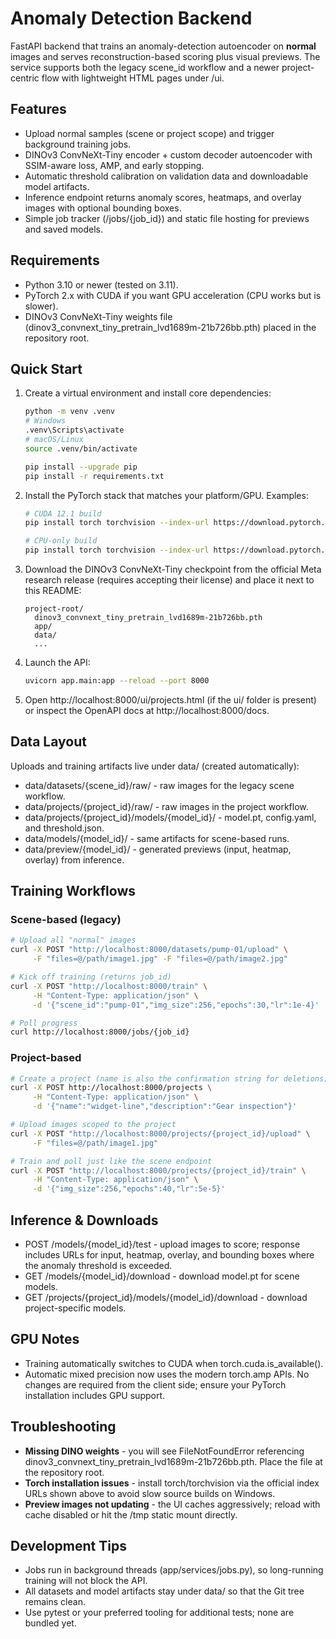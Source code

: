 # Anomaly Detection Backend

FastAPI backend that trains an anomaly-detection autoencoder on **normal** images and serves
reconstruction-based scoring plus visual previews. The service supports both the legacy
scene_id workflow and a newer project-centric flow with lightweight HTML pages under /ui.

## Features
- Upload normal samples (scene or project scope) and trigger background training jobs.
- DINOv3 ConvNeXt-Tiny encoder + custom decoder autoencoder with SSIM-aware loss, AMP, and early stopping.
- Automatic threshold calibration on validation data and downloadable model artifacts.
- Inference endpoint returns anomaly scores, heatmaps, and overlay images with optional bounding boxes.
- Simple job tracker (/jobs/{job_id}) and static file hosting for previews and saved models.

## Requirements
- Python 3.10 or newer (tested on 3.11).
- PyTorch 2.x with CUDA if you want GPU acceleration (CPU works but is slower).
- DINOv3 ConvNeXt-Tiny weights file (dinov3_convnext_tiny_pretrain_lvd1689m-21b726bb.pth) placed in the repository root.

## Quick Start
1. Create a virtual environment and install core dependencies:
   ```bash
   python -m venv .venv
   # Windows
   .venv\Scripts\activate
   # macOS/Linux
   source .venv/bin/activate

   pip install --upgrade pip
   pip install -r requirements.txt
   ```
2. Install the PyTorch stack that matches your platform/GPU. Examples:
   ```bash
   # CUDA 12.1 build
   pip install torch torchvision --index-url https://download.pytorch.org/whl/cu121

   # CPU-only build
   pip install torch torchvision --index-url https://download.pytorch.org/whl/cpu
   ```
3. Download the DINOv3 ConvNeXt-Tiny checkpoint from the official Meta research release
   (requires accepting their license) and place it next to this README:
   ```text
   project-root/
     dinov3_convnext_tiny_pretrain_lvd1689m-21b726bb.pth
     app/
     data/
     ...
   ```
4. Launch the API:
   ```bash
   uvicorn app.main:app --reload --port 8000
   ```
5. Open http://localhost:8000/ui/projects.html (if the ui/ folder is present) or inspect
   the OpenAPI docs at http://localhost:8000/docs.

## Data Layout
Uploads and training artifacts live under data/ (created automatically):
- data/datasets/{scene_id}/raw/ - raw images for the legacy scene workflow.
- data/projects/{project_id}/raw/ - raw images in the project workflow.
- data/projects/{project_id}/models/{model_id}/ - model.pt, config.yaml, and threshold.json.
- data/models/{model_id}/ - same artifacts for scene-based runs.
- data/preview/{model_id}/ - generated previews (input, heatmap, overlay) from inference.

## Training Workflows
### Scene-based (legacy)
```bash
# Upload all "normal" images
curl -X POST "http://localhost:8000/datasets/pump-01/upload" \
     -F "files=@/path/image1.jpg" -F "files=@/path/image2.jpg"

# Kick off training (returns job_id)
curl -X POST "http://localhost:8000/train" \
     -H "Content-Type: application/json" \
     -d '{"scene_id":"pump-01","img_size":256,"epochs":30,"lr":1e-4}'

# Poll progress
curl http://localhost:8000/jobs/{job_id}
```

### Project-based
```bash
# Create a project (name is also the confirmation string for deletions)
curl -X POST http://localhost:8000/projects \
     -H "Content-Type: application/json" \
     -d '{"name":"widget-line","description":"Gear inspection"}'

# Upload images scoped to the project
curl -X POST "http://localhost:8000/projects/{project_id}/upload" \
     -F "files=@/path/image1.jpg"

# Train and poll just like the scene endpoint
curl -X POST "http://localhost:8000/projects/{project_id}/train" \
     -H "Content-Type: application/json" \
     -d '{"img_size":256,"epochs":40,"lr":5e-5}'
```

## Inference & Downloads
- POST /models/{model_id}/test - upload images to score; response includes URLs for input, heatmap,
  overlay, and bounding boxes where the anomaly threshold is exceeded.
- GET /models/{model_id}/download - download model.pt for scene models.
- GET /projects/{project_id}/models/{model_id}/download - download project-specific models.

## GPU Notes
- Training automatically switches to CUDA when torch.cuda.is_available().
- Automatic mixed precision now uses the modern torch.amp APIs. No changes
  are required from the client side; ensure your PyTorch installation includes GPU support.

## Troubleshooting
- **Missing DINO weights** - you will see FileNotFoundError referencing
  dinov3_convnext_tiny_pretrain_lvd1689m-21b726bb.pth. Place the file at the repository root.
- **Torch installation issues** - install torch/torchvision via the official index URLs shown above to avoid
  slow source builds on Windows.
- **Preview images not updating** - the UI caches aggressively; reload with cache disabled or hit the /tmp static mount directly.

## Development Tips
- Jobs run in background threads (app/services/jobs.py), so long-running training will not block the API.
- All datasets and model artifacts stay under data/ so that the Git tree remains clean.
- Use pytest or your preferred tooling for additional tests; none are bundled yet.

